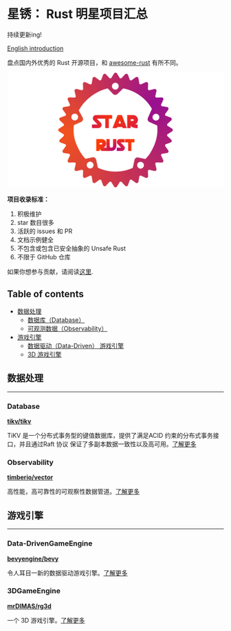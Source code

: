 # 星锈： Rust 明星项目汇总

持续更新ing!

[English introduction](README.md)

盘点国内外优秀的 Rust 开源项目，和 [awesome-rust](https://awesome-rust.com/) 有所不同。

![img](images/star-rust.png)

**项目收录标准：**

1. 积极维护
2. star 数目很多
3. 活跃的 issues 和 PR
4. 文档示例健全
5. 不包含或包含已安全抽象的 Unsafe Rust 
6. 不限于 GitHub 仓库

如果你想参与贡献，请阅读[这里](CONTRIBUTING_ZH.md).

## Table of contents

- [数据处理](#data)
    - [数据库（Database）](#database)
    - [可观测数据（Observability）](#observability)
- [游戏引擎](#GameEngine)
    - [数据驱动（Data-Driven） 游戏引擎](#Data-DrivenGameEngine)
    - [3D 游戏引擎](#3DGameEngine)



## 数据处理

---

### Database

**[tikv/tikv](https://github.com/tikv/tikv)**

TiKV 是一个分布式事务型的键值数据库，提供了满足ACID 约束的分布式事务接口，并且通过Raft 协议 保证了多副本数据一致性以及高可用。[了解更多](zh/Data/tikv.md)

### Observability

**[timberio/vector](https://github.com/timberio/vector)**

高性能，高可靠性的可观察性数据管道。[了解更多](zh/Data/vector.md)


## 游戏引擎

---

### Data-DrivenGameEngine

**[bevyengine/bevy](https://github.com/bevyengine/bevy)**

令人耳目一新的数据驱动游戏引擎。[了解更多](zh/GameEngine/bevy.md)

### 3DGameEngine

**[mrDIMAS/rg3d](https://github.com/mrDIMAS/rg3d)**

一个 3D 游戏引擎。[了解更多](zh/GameEngine/rg3d.md)